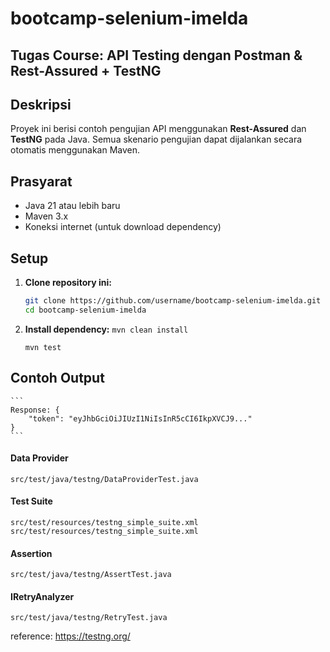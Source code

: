 # bootcamp-selenium-imelda

## Tugas Course: API Testing dengan Postman & Rest-Assured + TestNG

## Deskripsi
Proyek ini berisi contoh pengujian API menggunakan **Rest-Assured** dan **TestNG** pada Java. Semua skenario pengujian dapat dijalankan secara otomatis menggunakan Maven.

## Prasyarat
- Java 21 atau lebih baru
- Maven 3.x
- Koneksi internet (untuk download dependency)

## Setup
1. **Clone repository ini:**
   ```sh
   git clone https://github.com/username/bootcamp-selenium-imelda.git
   cd bootcamp-selenium-imelda

2. **Install dependency:** 
    ```mvn clean install```

    ```mvn test```

## Contoh Output
    ```
    Response: {
        "token": "eyJhbGciOiJIUzI1NiIsInR5cCI6IkpXVCJ9..."
    }
    ```

#### Data Provider
```src/test/java/testng/DataProviderTest.java```

#### Test Suite
```src/test/resources/testng_simple_suite.xml```
```src/test/resources/testng_simple_suite.xml```

#### Assertion
```src/test/java/testng/AssertTest.java```

#### IRetryAnalyzer
```src/test/java/testng/RetryTest.java```

reference: https://testng.org/
